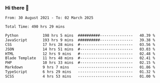 ### Hi there 👋

<!--
**dominoto/dominoto** is a ✨ _special_ ✨ repository because its `README.md` (this file) appears on your GitHub profile.

Here are some ideas to get you started:

- 🔭 I’m currently working on ...
- 🌱 I’m currently learning ...
- 👯 I’m looking to collaborate on ...
- 🤔 I’m looking for help with ...
- 💬 Ask me about ...
- 📫 How to reach me: ...
- 😄 Pronouns: ...
- ⚡ Fun fact: ...
-->
<!--START_SECTION:waka-->

```txt
From: 30 August 2021 - To: 02 March 2025

Total Time: 490 hrs 29 mins

Python           198 hrs 5 mins  ##########---------------   40.39 %
JavaScript       193 hrs 9 mins  ##########---------------   39.38 %
CSS              17 hrs 28 mins  #------------------------   03.56 %
JSON             14 hrs 51 mins  #------------------------   03.03 %
HTML             12 hrs 9 mins   #------------------------   02.48 %
Blade Template   11 hrs 48 mins  #------------------------   02.41 %
PHP              10 hrs 33 mins  #------------------------   02.15 %
Markdown         9 hrs 7 mins    -------------------------   01.86 %
TypeScript       6 hrs 29 mins   -------------------------   01.32 %
SCSS             4 hrs 53 mins   -------------------------   01.00 %
```

<!--END_SECTION:waka-->

